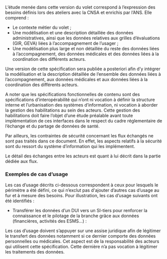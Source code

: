 L’étude menée dans cette version du volet correspond à l’expression des besoins définis lors des ateliers avec la CNSA et enrichis par l’ANS. Elle comprend :
* Le contexte métier du volet ;
* Une modélisation et une description détaillée des données administratives, ainsi que les données relatives aux grilles d’évaluations (GIR, GEVA) liées à l’accompagnement de l’usager ;
* Une modélisation plus large et non détaillée du reste des données liées à l’accompagnement, des données médicales et des données liées à la coordination des différents acteurs.

Une version de cette spécification sera publiée a posteriori afin d’y intégrer la modélisation et la description détaillée de l’ensemble des données liées à l’accompagnement, aux données médicales et aux données liées à la coordination des différents acteurs.

A noter que les spécifications fonctionnelles de contenu sont des spécifications d’interopérabilité qui n’ont ni vocation à définir la structure interne et l’urbanisation des systèmes d’information, ni vocation à aborder la gestion des habilitations au sein des acteurs. Cette gestion des habilitations doit faire l’objet d’une étude préalable avant toute implémentation de ces interfaces dans le respect du cadre réglementaire de l’échange et du partage de données de santé. 

Par ailleurs, les contraintes de sécurité concernant les flux échangés ne sont pas traités dans ce document. En effet, les aspects relatifs à la sécurité sont du ressort du système d’information qui les implémentent.

Le détail des échanges entre les acteurs est quant à lui décrit dans la partie dédiée aux flux.

### Exemples de cas d’usage

Les cas d’usage décrits ci-dessous correspondent à ceux pour lesquels le périmètre a été défini, ce qui n’exclut pas d'ajouter d’autres cas d’usage au fur et à mesure des besoins.
Pour illustration, les cas d’usage suivants ont été identifiés :
* Transférer les données d’un DUI vers un SI-tiers pour renforcer la connaissance et le pilotage de la branche grâce aux données (financières, activités des ESMS…) :
   





   

Les cas d’usage doivent s’appuyer sur une assise juridique afin de légitimer le transfert des données notamment si ce dernier comporte des données personnelles ou médicales. Cet aspect est de la responsabilité des acteurs qui utilisent cette spécification. Cette dernière n’a pas vocation à légitimer les traitements des données.